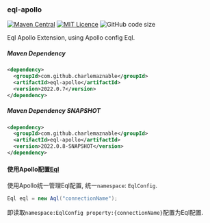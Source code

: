 ### eql-apollo

[![Maven Central](https://maven-badges.herokuapp.com/maven-central/com.github.charlemaznable/eql-apollo/badge.svg)](https://maven-badges.herokuapp.com/maven-central/com.github.charlemaznable/eql-apollo/)
[![MIT Licence](https://badges.frapsoft.com/os/mit/mit.svg?v=103)](https://opensource.org/licenses/mit-license.php)
![GitHub code size](https://img.shields.io/github/languages/code-size/CharLemAznable/eql-apollo)

Eql Apollo Extension, using Apollo config Eql.

##### Maven Dependency

```xml
<dependency>
  <groupId>com.github.charlemaznable</groupId>
  <artifactId>eql-apollo</artifactId>
  <version>2022.0.7</version>
</dependency>
```

##### Maven Dependency SNAPSHOT

```xml
<dependency>
  <groupId>com.github.charlemaznable</groupId>
  <artifactId>eql-apollo</artifactId>
  <version>2022.0.8-SNAPSHOT</version>
</dependency>
```

#### 使用Apollo配置[Eql](https://github.com/bingoohuang/eql)

使用Apollo统一管理Eql配置, 统一```namespace```: ```EqlConfig```.

```java
Eql eql = new Aql("connectionName");
```
即读取```namespace:EqlConfig property:{connectionName}```配置为Eql配置.
